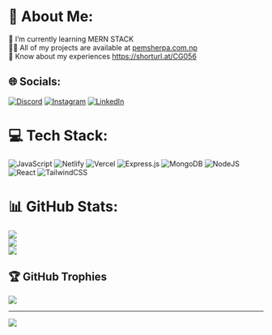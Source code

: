 # 💫 About Me:
🌱 I’m currently learning MERN STACK<br>👨‍💻 All of my projects are available at [pemsherpa.com.np](https://pemsherpa.com.np/)<br>📄 Know about my experiences https://shorturl.at/CG056


## 🌐 Socials:
[![Discord](https://img.shields.io/badge/Discord-%237289DA.svg?logo=discord&logoColor=white)](https://discord.gg/niss_21#6826) [![Instagram](https://img.shields.io/badge/Instagram-%23E4405F.svg?logo=Instagram&logoColor=white)]([https://instagram.com/_niss21](https://www.instagram.com/__niss21/)) [![LinkedIn](https://img.shields.io/badge/LinkedIn-%230077B5.svg?logo=linkedin&logoColor=white)](https://linkedin.com/in/pemsherpa) 

# 💻 Tech Stack:
![JavaScript](https://img.shields.io/badge/javascript-%23323330.svg?style=for-the-badge&logo=javascript&logoColor=%23F7DF1E) ![Netlify](https://img.shields.io/badge/netlify-%23000000.svg?style=for-the-badge&logo=netlify&logoColor=#00C7B7) ![Vercel](https://img.shields.io/badge/vercel-%23000000.svg?style=for-the-badge&logo=vercel&logoColor=white) ![Express.js](https://img.shields.io/badge/express.js-%23404d59.svg?style=for-the-badge&logo=express&logoColor=%2361DAFB) ![MongoDB](https://img.shields.io/badge/MongoDB-%234ea94b.svg?style=for-the-badge&logo=mongodb&logoColor=white) ![NodeJS](https://img.shields.io/badge/node.js-6DA55F?style=for-the-badge&logo=node.js&logoColor=white) ![React](https://img.shields.io/badge/react-%2320232a.svg?style=for-the-badge&logo=react&logoColor=%2361DAFB) ![TailwindCSS](https://img.shields.io/badge/tailwindcss-%2338B2AC.svg?style=for-the-badge&logo=tailwind-css&logoColor=white)
# 📊 GitHub Stats:
![](https://github-readme-stats.vercel.app/api?username=niss21&theme=gotham&hide_border=true&include_all_commits=true&count_private=true)<br/>
![](https://github-readme-streak-stats.herokuapp.com/?user=niss21&theme=gotham&hide_border=true)<br/>
![](https://github-readme-stats.vercel.app/api/top-langs/?username=niss21&theme=gotham&hide_border=true&include_all_commits=true&count_private=true&layout=compact)

## 🏆 GitHub Trophies
![](https://github-profile-trophy.vercel.app/?username=niss21&theme=radical&no-frame=false&no-bg=true&margin-w=4)

---
[![](https://visitcount.itsvg.in/api?id=niss21&icon=0&color=0)](https://visitcount.itsvg.in)
